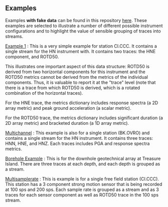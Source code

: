 ## Examples

Examples **with fake data** can be found in this repository 
[here](https://github.com/SCEDC/ground-motion-packet/tree/main/gmpacket/data/examples).
These examples are selected to illustrate a number of different possible
instrument configurations and to highlight the value of sensible grouping
of traces into streams. 

[Example 1](https://raw.githubusercontent.com/SCEDC/ground-motion-packet/main/gmpacket/data/examples/example1.json)
:  This is a very simple example for station CI.CCC. It contains a single stream
   for the HN instrument with. It contains two traces: the HNE component, and ROTD50.

   This illustrates one important aspect of this data structure: ROTD50 is derived from
   two horizontal components for this instrument and the ROTD50 metrics cannot be
   derived from the metrics of the individual components. Thus, it is valuable to
   report it at the "trace" level (note that there is a trace from which ROTD50 is
   derived, which is a rotated combination of the horizontal traces).

   For the HNE trace, the metrics dictionary includes response spectra (a 2D array
   metric) and peak ground acceleration (a scalar metric).

   For the ROTD50 trace, the metrics dictionary includes significant duration (a 2D
   array metric) and bracketed duration (a 1D array metric). 

[Multichannel](https://raw.githubusercontent.com/SCEDC/ground-motion-packet/main/gmpacket/data/examples/multichannel_example.json)
:  This example is also for a single station (BK.OVRO) and contains
   a single stream for the HN instrument. It contains three traces: HNN, HNE, and HNZ.
   Each traces includes PGA and response spectra metrics. 

[Borehole Example](https://raw.githubusercontent.com/SCEDC/ground-motion-packet/main/gmpacket/data/examples/borehole_example.json)
:  This is for the downhole geotechnical array at Treasure Island. There are three
   traces at each depth, and each depth is grouped as a stream.

[Multisamplerate](https://raw.githubusercontent.com/SCEDC/ground-motion-packet/main/gmpacket/data/examples/sps-100-200-example.json)
:  This is example is for a single free field station (CI.CCC). This station has a 3
   component strong motion sensor that is being recorded at 100 sps and 200 sps. Each
   sample rate is grouped as a stream and as 3 traces for each sensor component as well
   as ROTD50 trace in the 100 sps stream.
